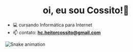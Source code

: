 <h1 align="center">oi, eu sou Cossito!👋</h1>

- 💻 cursando Informática para Internet
- 📫 contato: **hc.heitorcossito@gmail.com**

![Snake animation](https://github.com/cossito/cossito/blob/output/github-contribution-grid-snake.svg)
